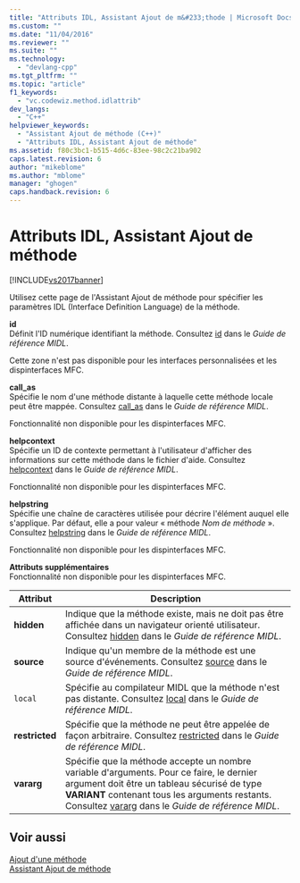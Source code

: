 ```yaml
---
title: "Attributs IDL, Assistant Ajout de m&#233;thode | Microsoft Docs"
ms.custom: ""
ms.date: "11/04/2016"
ms.reviewer: ""
ms.suite: ""
ms.technology: 
  - "devlang-cpp"
ms.tgt_pltfrm: ""
ms.topic: "article"
f1_keywords: 
  - "vc.codewiz.method.idlattrib"
dev_langs: 
  - "C++"
helpviewer_keywords: 
  - "Assistant Ajout de méthode (C++)"
  - "Attributs IDL, Assistant Ajout de méthode"
ms.assetid: f80c3bc1-b515-4d6c-83ee-98c2c21ba902
caps.latest.revision: 6
author: "mikeblome"
ms.author: "mblome"
manager: "ghogen"
caps.handback.revision: 6
---
```

# Attributs IDL, Assistant Ajout de m&#233;thode
[!INCLUDE[vs2017banner](../assembler/inline/includes/vs2017banner.md)]

Utilisez cette page de l'Assistant Ajout de méthode pour spécifier les paramètres IDL \(Interface Definition Language\) de la méthode.  
  
 **id**  
 Définit l'ID numérique identifiant la méthode.  Consultez [id](http://msdn.microsoft.com/library/windows/desktop/aa367040) dans le *Guide de référence MIDL*.  
  
 Cette zone n'est pas disponible pour les interfaces personnalisées et les dispinterfaces MFC.  
  
 **call\_as**  
 Spécifie le nom d'une méthode distante à laquelle cette méthode locale peut être mappée.  Consultez [call\_as](http://msdn.microsoft.com/library/windows/desktop/aa366748) dans le *Guide de référence MIDL*.  
  
 Fonctionnalité non disponible pour les dispinterfaces MFC.  
  
 **helpcontext**  
 Spécifie un ID de contexte permettant à l'utilisateur d'afficher des informations sur cette méthode dans le fichier d'aide.  Consultez [helpcontext](http://msdn.microsoft.com/library/windows/desktop/aa366851) dans le *Guide de référence MIDL*.  
  
 Fonctionnalité non disponible pour les dispinterfaces MFC.  
  
 **helpstring**  
 Spécifie une chaîne de caractères utilisée pour décrire l'élément auquel elle s'applique.  Par défaut, elle a pour valeur « méthode *Nom de méthode* ». Consultez [helpstring](http://msdn.microsoft.com/library/windows/desktop/aa366856) dans le *Guide de référence MIDL*.  
  
 Fonctionnalité non disponible pour les dispinterfaces MFC.  
  
 **Attributs supplémentaires**  
 Fonctionnalité non disponible pour les dispinterfaces MFC.  
  
|Attribut|Description|  
|--------------|-----------------|  
|**hidden**|Indique que la méthode existe, mais ne doit pas être affichée dans un navigateur orienté utilisateur.  Consultez [hidden](http://msdn.microsoft.com/library/windows/desktop/aa366861) dans le *Guide de référence MIDL*.|  
|**source**|Indique qu'un membre de la méthode est une source d'événements.  Consultez [source](http://msdn.microsoft.com/library/windows/desktop/aa367166) dans le *Guide de référence MIDL*.|  
|`local`|Spécifie au compilateur MIDL que la méthode n'est pas distante.  Consultez [local](http://msdn.microsoft.com/library/windows/desktop/aa367071) dans le *Guide de référence MIDL*.|  
|**restricted**|Spécifie que la méthode ne peut être appelée de façon arbitraire.  Consultez [restricted](http://msdn.microsoft.com/library/windows/desktop/aa367157) dans le *Guide de référence MIDL*.|  
|**vararg**|Spécifie que la méthode accepte un nombre variable d'arguments.  Pour ce faire, le dernier argument doit être un tableau sécurisé de type **VARIANT** contenant tous les arguments restants.  Consultez [vararg](http://msdn.microsoft.com/library/windows/desktop/aa367304) dans le *Guide de référence MIDL*.|  
  
## Voir aussi  
 [Ajout d'une méthode](../ide/adding-a-method-visual-cpp.md)   
 [Assistant Ajout de méthode](../ide/add-method-wizard.md)